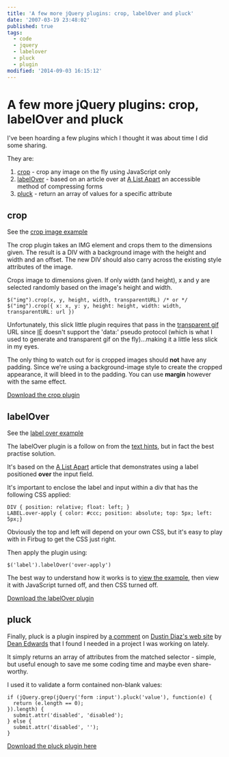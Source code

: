 ```yaml
---
title: 'A few more jQuery plugins: crop, labelOver and pluck'
date: '2007-03-19 23:48:02'
published: true
tags:
  - code
  - jquery
  - labelover
  - pluck
  - plugin
modified: '2014-09-03 16:15:12'
---
```

# A few more jQuery plugins: crop, labelOver and pluck

I've been hoarding a few plugins which I thought it was about time I did some sharing.

They are:

1. [crop](#crop) - crop any image on the fly using JavaScript only
2. [labelOver](#labelOver) - based on an article over at [A List Apart](http://www.alistapart.com/articles/makingcompactformsmoreaccessible) an accessible method of compressing forms
3. [pluck](#pluck) - return an array of values for a specific attribute


<!--more-->

<h2 id="crop">crop</h2>

See the [crop image example](/images/crop_example.html)

The crop plugin takes an IMG element and crops them to the dimensions given.  The result is a DIV with a background image with the height and width and an offset.  The new DIV should also carry across the existing style attributes of the image.

Crops image to dimensions given.  If only width (and height), x and y are selected randomly based on the image's height and width.

<pre><code>$("img").crop(x, y, height, width, transparentURL) /* or */
$("img").crop({ x: x, y: y, height: height, width: width, transparentURL: url })</code></pre>

Unfortunately, this slick little plugin requires that pass in the [transparent gif](/images/transparent.gif) URL since <abbr title="Internet Explorer">IE</abbr> doesn't support the 'data:' pseudo protocol (which is what I used to generate and transparent gif on the fly)...making it a little less slick in my eyes.

The only thing to watch out for is cropped images should **not** have any padding.  Since we're using a background-image style to create the cropped appearance, it will bleed in to the padding.  You can use **margin** however with the same effect.

[Download the crop plugin](/images/crop.js)

<h2 id="labelOver">labelOver</h2>

See the [label over example](/images/label_over_example.html)

The labelOver plugin is a follow on from the [text hints](http://remysharp.com/2007/01/25/jquery-tutorial-text-box-hints/), but in fact the best practise solution.

It's based on the [A List Apart](http://www.alistapart.com/articles/makingcompactformsmoreaccessible) article that demonstrates using a label positioned **over** the input field.

It's important to enclose the label and input within a div that has the following CSS applied:

<pre><code>DIV { position: relative; float: left; }
LABEL.over-apply { color: #ccc; position: absolute; top: 5px; left: 5px;}</code></pre>

Obviously the top and left will depend on your own CSS, but it's easy to play with in Firbug to get the CSS just right.

Then apply the plugin using:

<pre><code>$('label').labelOver('over-apply')</code></pre>

The best way to understand how it works is to [view the example](/images/label_over_example.html), then view it with JavaScript turned off, and then CSS turned off.

[Download the labelOver plugin](/images/label_over.js)

<h2 id="pluck">pluck</h2>

Finally, pluck is a plugin inspired by [a comment](http://www.dustindiaz.com/javascript-chaining/#comment-23455) on [Dustin Diaz's web site](http://dustindiaz.com) by [Dean Edwards](http://dean.edwards.name) that I found I needed in a project I was working on lately.

It simply returns an array of attributes from the matched selector - simple, but useful enough to save me some coding time and maybe even share-worthy.

I used it to validate a form contained non-blank values:

<pre><code>if (jQuery.grep(jQuery('form :input').pluck('value'), function(e) {
  return (e.length == 0);
}).length) {
  submit.attr('disabled', 'disabled');
} else {
  submit.attr('disabled', '');
}</code></pre>

[Download the pluck plugin here](/images/pluck.js)
